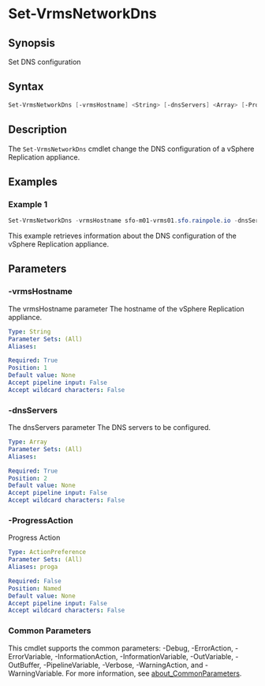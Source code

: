 # Set-VrmsNetworkDns

## Synopsis

Set DNS configuration

## Syntax

```powershell
Set-VrmsNetworkDns [-vrmsHostname] <String> [-dnsServers] <Array> [-ProgressAction <ActionPreference>] [<CommonParameters>]
```

## Description

The `Set-VrmsNetworkDns` cmdlet change the DNS configuration of a vSphere Replication appliance.

## Examples

### Example 1

```powershell
Set-VrmsNetworkDns -vrmsHostname sfo-m01-vrms01.sfo.rainpole.io -dnsServers "172.18.95.4","172.18.95.5"
```

This example retrieves information about the DNS configuration of the vSphere Replication appliance.

## Parameters

### -vrmsHostname

The vrmsHostname parameter The hostname of the vSphere Replication appliance.

```yaml
Type: String
Parameter Sets: (All)
Aliases:

Required: True
Position: 1
Default value: None
Accept pipeline input: False
Accept wildcard characters: False
```

### -dnsServers

The dnsServers parameter The DNS servers to be configured.

```yaml
Type: Array
Parameter Sets: (All)
Aliases:

Required: True
Position: 2
Default value: None
Accept pipeline input: False
Accept wildcard characters: False
```

### -ProgressAction

Progress Action

```yaml
Type: ActionPreference
Parameter Sets: (All)
Aliases: proga

Required: False
Position: Named
Default value: None
Accept pipeline input: False
Accept wildcard characters: False
```

### Common Parameters

This cmdlet supports the common parameters: -Debug, -ErrorAction, -ErrorVariable, -InformationAction, -InformationVariable, -OutVariable, -OutBuffer, -PipelineVariable, -Verbose, -WarningAction, and -WarningVariable. For more information, see [about_CommonParameters](http://go.microsoft.com/fwlink/?LinkID=113216).
